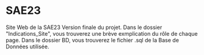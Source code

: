 # SAE23
Site Web de la SAE23
Version finale du projet. Dans le dossier "Indications_Site", vous trouverez une brève exmplication du rôle de chaque page. Dans le dossier BD, vous trouverez le fichier .sql de la Base de Données utilisée.
